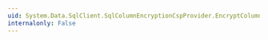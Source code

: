 ```yaml
---
uid: System.Data.SqlClient.SqlColumnEncryptionCspProvider.EncryptColumnEncryptionKey(System.String,System.String,System.Byte[])
internalonly: False
---
```

